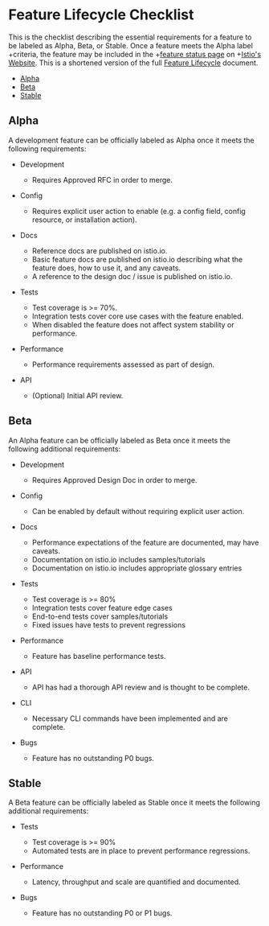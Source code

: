 # Feature Lifecycle Checklist

This is the checklist describing the essential requirements for a feature to
be labeled as Alpha, Beta, or Stable. Once a feature meets the Alpha label
+criteria, the feature may be included in the
+[feature status page](https://istio.io/about/feature-stages/) on
+[Istio's Website](https://istio.io). This is a shortened version of the full
[Feature Lifecycle](FEATURE-LIFECYCLE.md) document.

- [Alpha](#alpha)
- [Beta](#beta)
- [Stable](#stable)

## Alpha

A development feature can be officially labeled as Alpha once it meets the following
requirements:

* Development
    * Requires Approved RFC in order to merge.
* Config
    * Requires explicit user action to enable (e.g. a config field, config resource, or installation action).

* Docs
    * Reference docs are published on istio.io.
    * Basic feature docs are published on istio.io describing what the feature does, how to use it, and any caveats.
    * A reference to the design doc / issue is published on istio.io.

* Tests
    * Test coverage is >= 70%.
    * Integration tests cover core use cases with the feature enabled.
    * When disabled the feature does not affect system stability or performance.

* Performance
    * Performance requirements assessed as part of design.

* API
    * (Optional) Initial API review.

## Beta

An Alpha feature can be officially labeled as Beta once it meets the following additional requirements:

* Development
    * Requires Approved Design Doc in order to merge.
* Config
    * Can be enabled by default without requiring explicit user action.

* Docs
    * Performance expectations of the feature are documented, may have caveats.
    * Documentation on istio.io includes samples/tutorials
    * Documentation on istio.io includes appropriate glossary entries

* Tests
    * Test coverage is >= 80%
    * Integration tests cover feature edge cases
    * End-to-end tests cover samples/tutorials
    * Fixed issues have tests to prevent regressions

* Performance
    * Feature has baseline performance tests.

* API
    * API has had a thorough API review and is thought to be complete.

* CLI
    * Necessary CLI commands have been implemented and are complete.

* Bugs
    * Feature has no outstanding P0 bugs.

## Stable

A Beta feature can be officially labeled as Stable once it meets the following additional requirements:

* Tests
    * Test coverage is >= 90%
    * Automated tests are in place to prevent performance regressions.

* Performance
    * Latency, throughput and scale are quantified and documented.

* Bugs
    * Feature has no outstanding P0 or P1 bugs.
